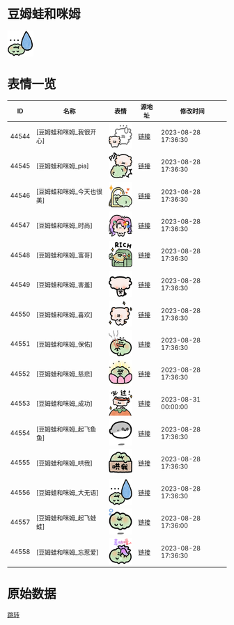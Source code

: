 # 豆姆蛙和咪姆

<img src="./cover.png" height="60" alt="cover" />

# 表情一览

|ID|名称|表情|源地址|修改时间|
|----|----|----|----|----|
|44544|[豆姆蛙和咪姆_我很开心]|<img src="./pic/044544_%5B豆姆蛙和咪姆_我很开心%5D.png" height="60" alt="我很开心"/>|[链接](https://i0.hdslb.com/bfs/garb/104ec05e34e0fea9b4bda7a542e5c47734dad7cf.png)|2023-08-28 17:36:30|
|44545|[豆姆蛙和咪姆_pia]|<img src="./pic/044545_%5B豆姆蛙和咪姆_pia%5D.png" height="60" alt="pia"/>|[链接](https://i0.hdslb.com/bfs/garb/e16f5e7cd38ddcfa5224c12c2d7812465daa1228.png)|2023-08-28 17:36:30|
|44546|[豆姆蛙和咪姆_今天也很美]|<img src="./pic/044546_%5B豆姆蛙和咪姆_今天也很美%5D.png" height="60" alt="今天也很美"/>|[链接](https://i0.hdslb.com/bfs/garb/74ee36fbcefdb9f8b98194be0f2d7035766f9282.png)|2023-08-28 17:36:30|
|44547|[豆姆蛙和咪姆_时尚]|<img src="./pic/044547_%5B豆姆蛙和咪姆_时尚%5D.png" height="60" alt="时尚"/>|[链接](https://i0.hdslb.com/bfs/garb/7e58771f1e4618a27f25569e9845fae988ba5137.png)|2023-08-28 17:36:30|
|44548|[豆姆蛙和咪姆_富哥]|<img src="./pic/044548_%5B豆姆蛙和咪姆_富哥%5D.png" height="60" alt="富哥"/>|[链接](https://i0.hdslb.com/bfs/garb/6ae3729380a12b7d817d0b13abc7281491c9a0c1.png)|2023-08-28 17:36:30|
|44549|[豆姆蛙和咪姆_害羞]|<img src="./pic/044549_%5B豆姆蛙和咪姆_害羞%5D.png" height="60" alt="害羞"/>|[链接](https://i0.hdslb.com/bfs/garb/a056cab67d14c3fc93a166af2a3fe1eb84a5732d.png)|2023-08-28 17:36:30|
|44550|[豆姆蛙和咪姆_喜欢]|<img src="./pic/044550_%5B豆姆蛙和咪姆_喜欢%5D.png" height="60" alt="喜欢"/>|[链接](https://i0.hdslb.com/bfs/garb/7137d98dea998c149d4eb250c74150aa2f1b1139.png)|2023-08-28 17:36:30|
|44551|[豆姆蛙和咪姆_保佑]|<img src="./pic/044551_%5B豆姆蛙和咪姆_保佑%5D.png" height="60" alt="保佑"/>|[链接](https://i0.hdslb.com/bfs/garb/c3d1ebba8e6f9a692933a39bfe45d3daebd813e5.png)|2023-08-28 17:36:30|
|44552|[豆姆蛙和咪姆_慈悲]|<img src="./pic/044552_%5B豆姆蛙和咪姆_慈悲%5D.png" height="60" alt="慈悲"/>|[链接](https://i0.hdslb.com/bfs/garb/fccf51051858b452f99bb1bd757459c10ab034e6.png)|2023-08-28 17:36:30|
|44553|[豆姆蛙和咪姆_成功]|<img src="./pic/044553_%5B豆姆蛙和咪姆_成功%5D.png" height="60" alt="成功"/>|[链接](https://i0.hdslb.com/bfs/garb/006db21daea76d24aae906e5e4497a8df151c16a.png)|2023-08-31 00:00:00|
|44554|[豆姆蛙和咪姆_起飞鱼鱼]|<img src="./pic/044554_%5B豆姆蛙和咪姆_起飞鱼鱼%5D.png" height="60" alt="起飞鱼鱼"/>|[链接](https://i0.hdslb.com/bfs/garb/6c44bb6f7e818e28c25cb11ed0b713ff20f85660.png)|2023-08-28 17:36:30|
|44555|[豆姆蛙和咪姆_哄我]|<img src="./pic/044555_%5B豆姆蛙和咪姆_哄我%5D.png" height="60" alt="哄我"/>|[链接](https://i0.hdslb.com/bfs/garb/418f53387c369da8e3d7e9645dce1d63ad38356d.png)|2023-08-28 17:36:30|
|44556|[豆姆蛙和咪姆_大无语]|<img src="./pic/044556_%5B豆姆蛙和咪姆_大无语%5D.png" height="60" alt="大无语"/>|[链接](https://i0.hdslb.com/bfs/garb/43959f650af2402ebc669f03809725d9168de701.png)|2023-08-28 17:36:30|
|44557|[豆姆蛙和咪姆_起飞蛙蛙]|<img src="./pic/044557_%5B豆姆蛙和咪姆_起飞蛙蛙%5D.png" height="60" alt="起飞蛙蛙"/>|[链接](https://i0.hdslb.com/bfs/garb/e00b69cf5f9c522bfb21cfc21f4f151d809eec55.png)|2023-08-28 17:36:00|
|44558|[豆姆蛙和咪姆_忘惹爱]|<img src="./pic/044558_%5B豆姆蛙和咪姆_忘惹爱%5D.png" height="60" alt="忘惹爱"/>|[链接](https://i0.hdslb.com/bfs/garb/5149ce42661b324e7de71941d440507997fcf64a.png)|2023-08-28 17:36:30|

# 原始数据

[跳转](./raw.json)

